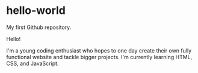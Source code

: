 # hello-world
My first Github repository.

Hello!

I'm a young coding enthusiast who hopes to one day create their own fully functional website and tackle bigger projects. I'm currently learning HTML, CSS, and JavaScript.

